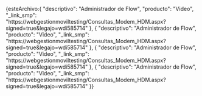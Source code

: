 {esteArchivo:{
  "descriptivo": "Administrador de Flow",
  "producto": "Video",
  "_link_smp": "https://webgestionmoviltesting/Consultas_Modem_HDM.aspx?signed=true&legajo=wdi585714"
},
{
  "descriptivo": "Administrador de Flow",
  "producto": "Video",
  "_link_smp": "https://webgestionmoviltesting/Consultas_Modem_HDM.aspx?signed=true&legajo=wdi585714"
},
{
  "descriptivo": "Administrador de Flow",
  "producto": "Video",
  "_link_smp": "https://webgestionmoviltesting/Consultas_Modem_HDM.aspx?signed=true&legajo=wdi585714"
},
{
  "descriptivo": "Administrador de Flow",
  "producto": "Video",
  "_link_smp": "https://webgestionmoviltesting/Consultas_Modem_HDM.aspx?signed=true&legajo=wdi585714"
}}
